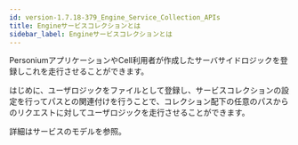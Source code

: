 ```yaml
---
id: version-1.7.18-379_Engine_Service_Collection_APIs
title: Engineサービスコレクションとは  
sidebar_label: Engineサービスコレクションとは  
---
```

PersoniumアプリケーションやCell利用者が作成したサーバサイドロジックを登録しこれを走行させることができます。  

はじめに、ユーザロジックをファイルとして登録し、サービスコレクションの設定を行ってパスとの関連付けを行うことで、コレクション配下の任意のパスからのリクエストに対してユーザロジックを走行させることができます。

詳細はサービスのモデルを参照。

